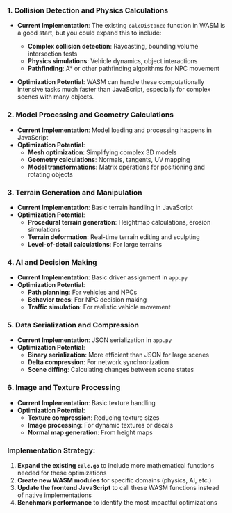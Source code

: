 ### 1. **Collision Detection and Physics Calculations**
   - **Current Implementation**: The existing `calcDistance` function in WASM is a good start, but you could expand this to include:
     - **Complex collision detection**: Raycasting, bounding volume intersection tests
     - **Physics simulations**: Vehicle dynamics, object interactions
     - **Pathfinding**: A* or other pathfinding algorithms for NPC movement

   - **Optimization Potential**: WASM can handle these computationally intensive tasks much faster than JavaScript, especially for complex scenes with many objects.

### 2. **Model Processing and Geometry Calculations**
   - **Current Implementation**: Model loading and processing happens in JavaScript
   - **Optimization Potential**:
     - **Mesh optimization**: Simplifying complex 3D models
     - **Geometry calculations**: Normals, tangents, UV mapping
     - **Model transformations**: Matrix operations for positioning and rotating objects

### 3. **Terrain Generation and Manipulation**
   - **Current Implementation**: Basic terrain handling in JavaScript
   - **Optimization Potential**:
     - **Procedural terrain generation**: Heightmap calculations, erosion simulations
     - **Terrain deformation**: Real-time terrain editing and sculpting
     - **Level-of-detail calculations**: For large terrains

### 4. **AI and Decision Making**
   - **Current Implementation**: Basic driver assignment in `app.py`
   - **Optimization Potential**:
     - **Path planning**: For vehicles and NPCs
     - **Behavior trees**: For NPC decision making
     - **Traffic simulation**: For realistic vehicle movement

### 5. **Data Serialization and Compression**
   - **Current Implementation**: JSON serialization in `app.py`
   - **Optimization Potential**:
     - **Binary serialization**: More efficient than JSON for large scenes
     - **Delta compression**: For network synchronization
     - **Scene diffing**: Calculating changes between scene states

### 6. **Image and Texture Processing**
   - **Current Implementation**: Basic texture handling
   - **Optimization Potential**:
     - **Texture compression**: Reducing texture sizes
     - **Image processing**: For dynamic textures or decals
     - **Normal map generation**: From height maps

### Implementation Strategy:

1. **Expand the existing `calc.go`** to include more mathematical functions needed for these optimizations
2. **Create new WASM modules** for specific domains (physics, AI, etc.)
3. **Update the frontend JavaScript** to call these WASM functions instead of native implementations
4. **Benchmark performance** to identify the most impactful optimizations
